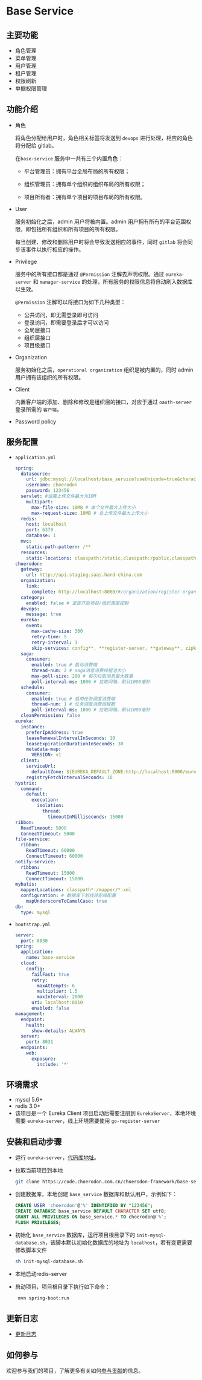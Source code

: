 # Base Service

## 主要功能

- 角色管理
- 菜单管理
- 用户管理
- 租户管理
- 权限刷新
- 单据权限管理

## 功能介绍

- 角色

  将角色分配给用户时，角色相关标签将发送到 `devops` 进行处理，相应的角色将分配给 gitlab。

  在`base-service` 服务中一共有三个内置角色：

  - 平台管理员：拥有平台全局布局的所有权限；

  - 组织管理员：拥有单个组织的组织布局的所有权限；

  - 项目所有者：拥有单个项目的项目布局的所有权限。

- User

  服务初始化之后，admin 用户将被内置。admin 用户拥有所有的平台范围权限，即包括所有组织和所有项目的所有权限。

  每当创建、修改和删除用户时将会导致发送相应的事件，同时 `gitlab` 将会同步该事件以执行相应的操作。

- Privilege

  服务中的所有接口都是通过 `@Permission` 注解去声明权限。通过 `eureka-server`  和 `manager-service`  的处理，所有服务的权限信息将自动刷入数据库以生效。

  `@Permission` 注解可以将接口为如下几种类型：

  - 公共访问，即无需登录即可访问
  - 登录访问，即需要登录后才可以访问
  - 全局层接口
  - 组织层接口
  - 项目级接口

- Organization

  服务初始化之后，`operational organization` 组织是被内置的，同时 admin 用户拥有该组织的所有权限。

- Client

  内置客户端的添加、删除和修改是组织层的接口，对应于通过 `oauth-server` 登录所需的 `客户端`。

- Password policy

## 服务配置

- `application.yml`

  ```yaml
  spring:
    datasource:
      url: jdbc:mysql://localhost/base_service?useUnicode=true&characterEncoding=utf-8&useSSL=false&useInformationSchema=true&remarks=true
      username: choerodon
      password: 123456
    servlet: #设置上传文件最大为10M
      multipart:
        max-file-size: 10MB # 单个文件最大上传大小
        max-request-size: 10MB # 总上传文件最大上传大小
    redis:
      host: localhost
      port: 6379
      database: 1
    mvc:
      static-path-pattern: /**
    resources:
      static-locations: classpath:/static,classpath:/public,classpath:/resources,classpath:/META-INF/resources,file:/dist
  choerodon:
    gateway:
      url: http://api.staging.saas.hand-china.com
    organization:
      link:
        complete: http://localhost:8080/#/organization/register-organization
    category:
      enabled: false # 是否开启项目/组织类型控制
    devops:
      message: true
    eureka:
      event:
        max-cache-size: 300
        retry-time: 5
        retry-interval: 3
        skip-services: config**, **register-server, **gateway**, zipkin**, hystrix**, oauth**
    saga:
      consumer:
        enabled: true # 启动消费端
        thread-num: 2 # saga消息消费线程池大小
        max-poll-size: 200 # 每次拉取消息最大数量
        poll-interval-ms: 1000 # 拉取间隔，默认1000毫秒
    schedule:
      consumer:
        enabled: true # 启用任务调度消费端
        thread-num: 1 # 任务调度消费线程数
        poll-interval-ms: 1000 # 拉取间隔，默认1000毫秒
    cleanPermission: false
  eureka:
    instance:
      preferIpAddress: true
      leaseRenewalIntervalInSeconds: 10
      leaseExpirationDurationInSeconds: 30
      metadata-map:
        VERSION: v1
    client:
      serviceUrl:
        defaultZone: ${EUREKA_DEFAULT_ZONE:http://localhost:8000/eureka/}
      registryFetchIntervalSeconds: 10
  hystrix:
    command:
      default:
        execution:
          isolation:
            thread:
              timeoutInMilliseconds: 15000
  ribbon:
    ReadTimeout: 5000
    ConnectTimeout: 5000
  file-service:
    ribbon:
      ReadTimeout: 60000
      ConnectTimeout: 60000
  notify-service:
    ribbon:
      ReadTimeout: 15000
      ConnectTimeout: 15000
  mybatis:
    mapperLocations: classpath*:/mapper/*.xml
    configuration: # 数据库下划线转驼峰配置
      mapUnderscoreToCamelCase: true
  db:
    type: mysql
  ```

- `bootstrap.yml`

  ```yaml
  server:
    port: 8030
  spring:
    application:
      name: base-service
    cloud:
      config:
        failFast: true
        retry:
          maxAttempts: 6
          multiplier: 1.5
          maxInterval: 2000
        uri: localhost:8010
        enabled: false
  management:
    endpoint:
      health:
        show-details: ALWAYS
    server:
      port: 8031
    endpoints:
      web:
        exposure:
          include: '*'
  ```

## 环境需求

- mysql 5.6+
- redis 3.0+
- 该项目是一个 Eureka Client 项目启动后需要注册到 `EurekaServer`，本地环境需要 `eureka-server`，线上环境需要使用 `go-register-server`

## 安装和启动步骤

- 运行 `eureka-server`，[代码库地址](https://code.choerodon.com.cn/choerodon-framework/eureka-server.git)。

- 拉取当前项目到本地

  ```sh
  git clone https://code.choerodon.com.cn/choerodon-framework/base-service.git
  ```

- 创建数据库，本地创建 `base_service` 数据库和默认用户，示例如下：

  ```sql
  CREATE USER 'choerodon'@'%' IDENTIFIED BY "123456";
  CREATE DATABASE base_service DEFAULT CHARACTER SET utf8;
  GRANT ALL PRIVILEGES ON base_service.* TO choerodon@'%';
  FLUSH PRIVILEGES;
  ```

- 初始化 `base_service` 数据库，运行项目根目录下的 `init-mysql-database.sh`，该脚本默认初始化数据库的地址为 `localhost`，若有变更需要修改脚本文件

  ```sh
  sh init-mysql-database.sh
  ```

- 本地启动redis-server

- 启动项目，项目根目录下执行如下命令：

  ```sh
   mvn spring-boot:run
  ```
  
## 更新日志

- [更新日志](./CHANGELOG.zh-CN.md)


## 如何参与

欢迎参与我们的项目，了解更多有关如何[参与贡献](https://github.com/choerodon/choerodon/blob/master/CONTRIBUTING.md)的信息。